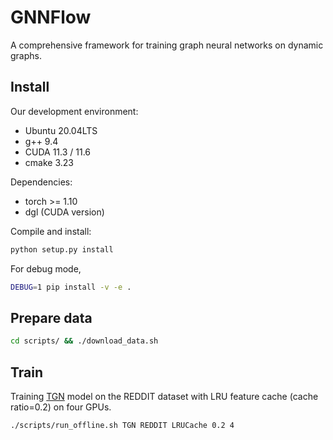 # GNNFlow

A comprehensive framework for training graph neural networks on dynamic graphs.

## Install

Our development environment:
- Ubuntu 20.04LTS
- g++ 9.4
- CUDA 11.3 / 11.6
- cmake 3.23

Dependencies:
- torch >= 1.10
- dgl (CUDA version) 

Compile and install: 
```sh
python setup.py install
```

For debug mode,
```sh
DEBUG=1 pip install -v -e .
```

## Prepare data

```sh
cd scripts/ && ./download_data.sh
```

## Train

Training [TGN](https://arxiv.org/pdf/2006.10637v2.pdf) model on the REDDIT dataset with LRU feature cache (cache ratio=0.2) on four GPUs.
```sh
./scripts/run_offline.sh TGN REDDIT LRUCache 0.2 4
```



